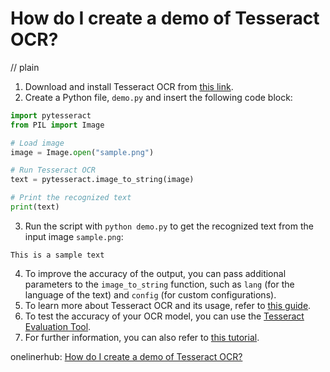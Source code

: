 # How do I create a demo of Tesseract OCR?
// plain

1. Download and install Tesseract OCR from [this link](https://github.com/tesseract-ocr/tesseract/wiki).
2. Create a Python file, `demo.py` and insert the following code block:
```python
import pytesseract
from PIL import Image

# Load image
image = Image.open("sample.png")

# Run Tesseract OCR
text = pytesseract.image_to_string(image)

# Print the recognized text
print(text)
```
3. Run the script with `python demo.py` to get the recognized text from the input image `sample.png`:
```
This is a sample text
```
4. To improve the accuracy of the output, you can pass additional parameters to the `image_to_string` function, such as `lang` (for the language of the text) and `config` (for custom configurations).
5. To learn more about Tesseract OCR and its usage, refer to [this guide](https://realpython.com/python-pytesseract/).
6. To test the accuracy of your OCR model, you can use the [Tesseract Evaluation Tool](https://github.com/tesseract-ocr/tesseract/wiki/Evaluation-Tools).
7. For further information, you can also refer to [this tutorial](https://www.learnopencv.com/deep-learning-based-text-recognition-ocr-using-tesseract-and-opencv/).

onelinerhub: [How do I create a demo of Tesseract OCR?](https://onelinerhub.com/tesseract-ocr/how-do-i-create-a-demo-of-tesseract-ocr)